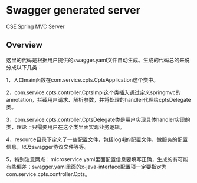 # Swagger generated server

CSE Spring MVC Server


## Overview
这里的代码是根据用户提供的swagger.yaml文件自动生成。生成的代码总的来说分成以下几类：

1，入口main函数在com.service.cpts.CptsApplication这个类中。

2，com.service.cpts.controller.CptsImpl这个类插入通过定义springmvc的annotation，拦截用户请求、解析参数，并将处理的handler代理给cptsDelegate类。

3，com.service.cpts.controller.CptsDelegate类是用户实现具体handler实现的类，理论上只需要用户在这个类里面实现业务逻辑。


4，resource目录下定义了一些配置文件，包括log4j的配置文件，微服务的配置信息，以及swagger协议文件等等。

5，特别注意两点：microservice.yaml里面配置信息要填写正确，生成的有可能有些偏差；swagger.yaml里面的x-java-interface配置项一定要指定为com.service.cpts.controller.Cpts。
